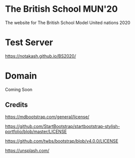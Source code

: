 # The British School MUN'20
 The website for The British School Model United nations 2020

# Test Server
 https://notakash.github.io/BS2020/
 
# Domain
 Coming Soon

## Credits
https://mdbootstrap.com/general/license/

https://github.com/StartBootstrap/startbootstrap-stylish-portfolio/blob/master/LICENSE

https://github.com/twbs/bootstrap/blob/v4.0.0/LICENSE

https://unsplash.com/
